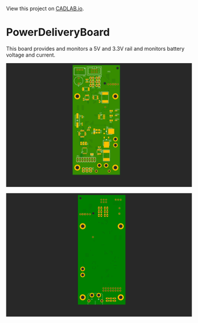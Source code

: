 View this project on [CADLAB.io](https://cadlab.io/node/743). 

# PowerDeliveryBoard

This board provides and monitors a 5V and 3.3V rail and monitors battery voltage and current.

![Top Side](/pictures/top.png?raw=true)

![Bottom Side](/pictures/bot.png?raw=true)
